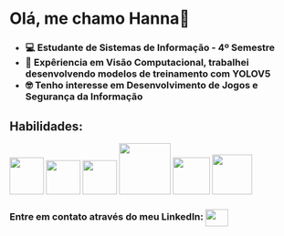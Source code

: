 <h1>Olá, me chamo Hanna👋</h1>

<h3>
     <ul>
          <li>💻 Estudante de Sistemas de Informação - 4º Semestre</li>
          <li>🤵 Expêriencia em Visão Computacional, trabalhei desenvolvendo modelos de treinamento com YOLOV5</li>
          <li>🤓 Tenho interesse em Desenvolvimento de Jogos e Segurança da Informação</li>
     </ul>
</h3>

<h2>Habilidades:</h2>
<div>
     <img src= "https://user-images.githubusercontent.com/111011292/211857430-9b9ff640-551b-4ae0-986c-2de98f8a3b64.png" height= "65px" width= "60px">
     <img src= "https://user-images.githubusercontent.com/111011292/211858412-f07db10b-3782-4a29-8aa7-44c09f64e692.svg" height= "60px" width= "60px">
     <img src= "https://user-images.githubusercontent.com/111011292/211858806-a9f8703c-6704-4863-8896-1bc58768b004.svg" height= "60px" width= "60px">
     <img src= "https://user-images.githubusercontent.com/111011292/227352620-9b861d92-b71b-4aca-b8b9-385643b2df1a.png" height= "90px" width= "90px">
     <img src= "https://github.com/han-s0l0/han-s0l0/assets/111011292/1aac79ab-2063-4e90-8771-e97845bd9bb8" height= "65px" width= "65px">
     <img src="https://github.com/han-s0l0/han-s0l0/assets/111011292/a764976b-bd4f-49b5-9911-afd0e55efc13" height= "70px" width= "70px">
</div>
<h3>Entre em contato através do meu LinkedIn: <a href="https://www.linkedin.com/in/hanna-dias-roger" target="_blank"><img src="https://user-images.githubusercontent.com/111011292/211854709-e03ee6b9-bd9e-4b70-95b1-c3514dbce303.png" align= "center" height= "30px" width= "40px"/></a></h3>
